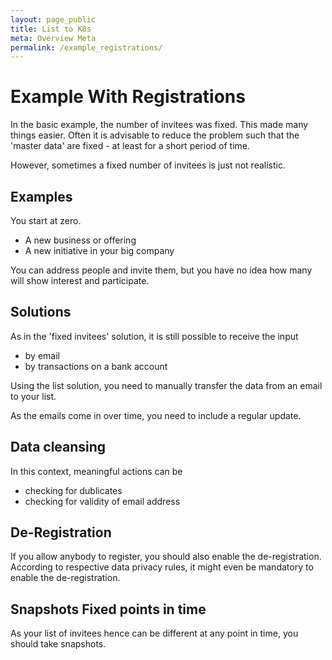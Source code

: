 ```yaml
---
layout: page_public
title: List to K8s
meta: Overview Meta
permalink: /example_registrations/
---
```


# Example With Registrations



In the basic example, the number of invitees was fixed. This made many things easier. 
Often it is advisable to reduce the problem such that the 'master data' are fixed - at least for a short period of time.

However, sometimes a fixed number of invitees is just not realistic.

## Examples

You start at zero. 
- A new business or offering
- A new initiative in your big company

You can address people and invite them, but you have no idea how many will show interest and participate.


## Solutions

As in the 'fixed invitees' solution, it is still possible to receive the input 
- by email
- by transactions on a bank account

Using the list solution, you need to manually transfer the data from an email to your list.

As the emails come in over time, you need to include a regular update. 

## Data cleansing

In this context, meaningful actions can be
- checking for dublicates
- checking for validity of email address


## De-Registration

If you allow anybody to register, you should also enable the de-registration. 
According to respective data privacy rules, it might even be mandatory to enable the de-registration.


## Snapshots Fixed points in time

As your list of invitees hence can be different at any point in time, you should take snapshots.
















